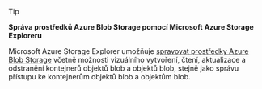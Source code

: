 > [!TIP]
> **Správa prostředků Azure Blob Storage pomocí Microsoft Azure Storage Exploreru**
> 
> Microsoft Azure Storage Explorer umožňuje [spravovat prostředky Azure Blob Storage](../articles/vs-azure-tools-storage-explorer-blobs.md) včetně možnosti vizuálního vytvoření, čtení, aktualizace a odstranění kontejnerů objektů blob a objektů blob, stejně jako správu přístupu ke kontejnerům objektů blob a objektům blob.
> 
> 



<!--HONumber=Nov16_HO2-->


